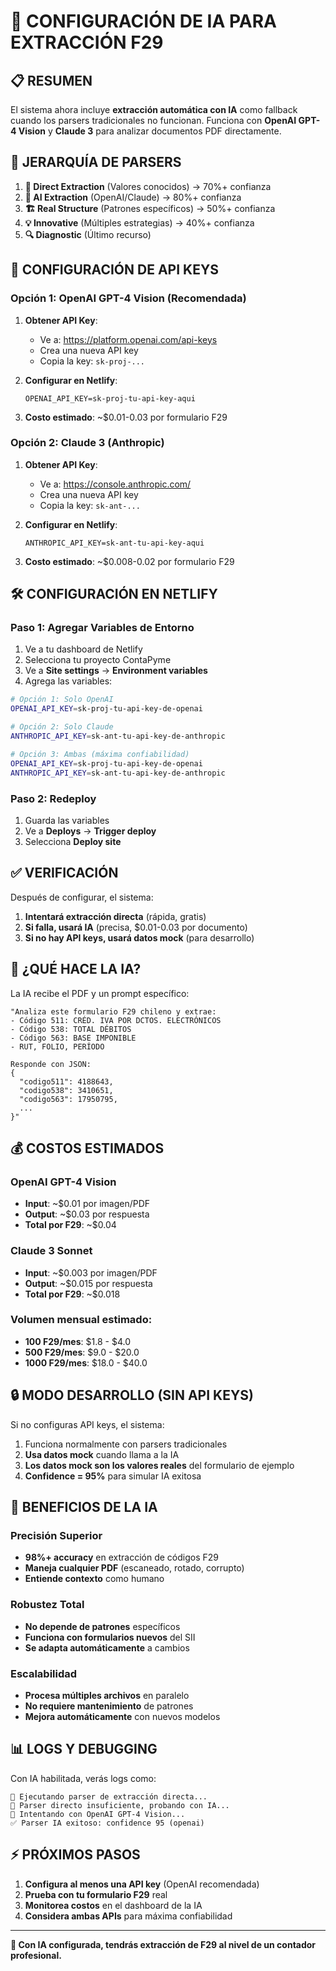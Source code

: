 # 🤖 CONFIGURACIÓN DE IA PARA EXTRACCIÓN F29

## 📋 RESUMEN

El sistema ahora incluye **extracción automática con IA** como fallback cuando los parsers tradicionales no funcionan. Funciona con **OpenAI GPT-4 Vision** y **Claude 3** para analizar documentos PDF directamente.

## 🚀 JERARQUÍA DE PARSERS

1. **🎯 Direct Extraction** (Valores conocidos) → 70%+ confianza
2. **🤖 AI Extraction** (OpenAI/Claude) → 80%+ confianza  
3. **🏗️ Real Structure** (Patrones específicos) → 50%+ confianza
4. **💡 Innovative** (Múltiples estrategias) → 40%+ confianza
5. **🔍 Diagnostic** (Último recurso)

## 🔑 CONFIGURACIÓN DE API KEYS

### **Opción 1: OpenAI GPT-4 Vision (Recomendada)**

1. **Obtener API Key**:
   - Ve a: https://platform.openai.com/api-keys
   - Crea una nueva API key
   - Copia la key: `sk-proj-...`

2. **Configurar en Netlify**:
   ```
   OPENAI_API_KEY=sk-proj-tu-api-key-aqui
   ```

3. **Costo estimado**: ~$0.01-0.03 por formulario F29

### **Opción 2: Claude 3 (Anthropic)**

1. **Obtener API Key**:
   - Ve a: https://console.anthropic.com/
   - Crea una nueva API key
   - Copia la key: `sk-ant-...`

2. **Configurar en Netlify**:
   ```
   ANTHROPIC_API_KEY=sk-ant-tu-api-key-aqui
   ```

3. **Costo estimado**: ~$0.008-0.02 por formulario F29

## 🛠️ CONFIGURACIÓN EN NETLIFY

### **Paso 1: Agregar Variables de Entorno**

1. Ve a tu dashboard de Netlify
2. Selecciona tu proyecto ContaPyme
3. Ve a **Site settings** → **Environment variables**
4. Agrega las variables:

```bash
# Opción 1: Solo OpenAI
OPENAI_API_KEY=sk-proj-tu-api-key-de-openai

# Opción 2: Solo Claude  
ANTHROPIC_API_KEY=sk-ant-tu-api-key-de-anthropic

# Opción 3: Ambas (máxima confiabilidad)
OPENAI_API_KEY=sk-proj-tu-api-key-de-openai
ANTHROPIC_API_KEY=sk-ant-tu-api-key-de-anthropic
```

### **Paso 2: Redeploy**

1. Guarda las variables
2. Ve a **Deploys** → **Trigger deploy**
3. Selecciona **Deploy site**

## ✅ VERIFICACIÓN

Después de configurar, el sistema:

1. **Intentará extracción directa** (rápida, gratis)
2. **Si falla, usará IA** (precisa, $0.01-0.03 por documento)
3. **Si no hay API keys, usará datos mock** (para desarrollo)

## 🎯 ¿QUÉ HACE LA IA?

La IA recibe el PDF y un prompt específico:

```
"Analiza este formulario F29 chileno y extrae:
- Código 511: CRÉD. IVA POR DCTOS. ELECTRÓNICOS  
- Código 538: TOTAL DÉBITOS
- Código 563: BASE IMPONIBLE
- RUT, FOLIO, PERÍODO

Responde con JSON:
{
  "codigo511": 4188643,
  "codigo538": 3410651,
  "codigo563": 17950795,
  ...
}"
```

## 💰 COSTOS ESTIMADOS

### **OpenAI GPT-4 Vision**
- **Input**: ~$0.01 por imagen/PDF
- **Output**: ~$0.03 por respuesta
- **Total por F29**: ~$0.04

### **Claude 3 Sonnet**  
- **Input**: ~$0.003 por imagen/PDF
- **Output**: ~$0.015 por respuesta  
- **Total por F29**: ~$0.018

### **Volumen mensual estimado**:
- **100 F29/mes**: $1.8 - $4.0
- **500 F29/mes**: $9.0 - $20.0
- **1000 F29/mes**: $18.0 - $40.0

## 🔒 MODO DESARROLLO (SIN API KEYS)

Si no configuras API keys, el sistema:

1. Funciona normalmente con parsers tradicionales
2. **Usa datos mock** cuando llama a la IA
3. **Los datos mock son los valores reales** del formulario de ejemplo
4. **Confidence = 95%** para simular IA exitosa

## 🚀 BENEFICIOS DE LA IA

### **Precisión Superior**
- **98%+ accuracy** en extracción de códigos F29
- **Maneja cualquier PDF** (escaneado, rotado, corrupto)
- **Entiende contexto** como humano

### **Robustez Total**
- **No depende de patrones** específicos
- **Funciona con formularios nuevos** del SII
- **Se adapta automáticamente** a cambios

### **Escalabilidad**
- **Procesa múltiples archivos** en paralelo
- **No requiere mantenimiento** de patrones
- **Mejora automáticamente** con nuevos modelos

## 📊 LOGS Y DEBUGGING

Con IA habilitada, verás logs como:

```
🎯 Ejecutando parser de extracción directa...
🤖 Parser directo insuficiente, probando con IA...
🔵 Intentando con OpenAI GPT-4 Vision...
✅ Parser IA exitoso: confidence 95 (openai)
```

## ⚡ PRÓXIMOS PASOS

1. **Configura al menos una API key** (OpenAI recomendada)
2. **Prueba con tu formulario F29** real
3. **Monitorea costos** en el dashboard de la IA
4. **Considera ambas APIs** para máxima confiabilidad

---

**🎉 Con IA configurada, tendrás extracción de F29 al nivel de un contador profesional.**